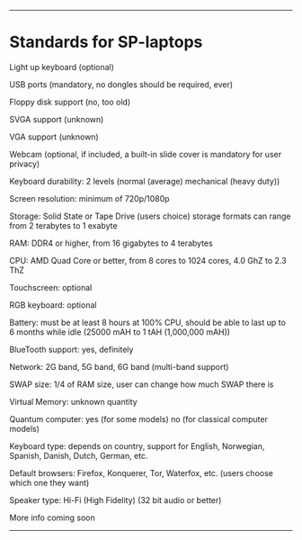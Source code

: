 
***

# Standards for SP-laptops

Light up keyboard (optional)

USB ports (mandatory, no dongles should be required, ever)

Floppy disk support (no, too old)

SVGA support (unknown)

VGA support (unknown)

Webcam (optional, if included, a built-in slide cover is mandatory for user privacy)

Keyboard durability: 2 levels (normal (average) mechanical (heavy duty))

Screen resolution: minimum of 720p/1080p

Storage: Solid State or Tape Drive (users choice) storage formats can range from 2 terabytes to 1 exabyte

RAM: DDR4 or higher, from 16 gigabytes to 4 terabytes

CPU: AMD Quad Core or better, from 8 cores to 1024 cores, 4.0 GhZ to 2.3 ThZ

Touchscreen: optional

RGB keyboard: optional

Battery: must be at least 8 hours at 100% CPU, should be able to last up to 6 months while idle (25000 mAH to 1 tAH (1,000,000 mAH))

BlueTooth support: yes, definitely

Network: 2G band, 5G band, 6G band (multi-band support)

SWAP size: 1/4 of RAM size, user can change how much SWAP there is

Virtual Memory: unknown quantity

Quantum computer: yes (for some models) no (for classical computer models)

Keyboard type: depends on country, support for English, Norwegian, Spanish, Danish, Dutch, German, etc.

Default browsers: Firefox, Konquerer, Tor, Waterfox, etc. (users choose which one they want)

Speaker type: Hi-Fi (High Fidelity) (32 bit audio or better)

More info coming soon

<!-- Old notes
Keyboards must be sold in large
Dongles are too clunky. If your device is too small to have a USB plugged in directly, then you need to scrap that device and get a bigger one
Skeuomorphism must be the main interface type
!-->

***
